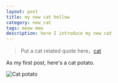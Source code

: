 ```yaml
---
layout: post
title: my new cat hellow
category: new_cat
tags: meow mew
description: here I introduce my new cat
---
```


> Put a cat related quote here，[cat](http://www.sandywalsh.com/2012/04/openstack-nova-internals-pt1-overview.html)

As my first post, here's a cat potato.

![Cat potato](https://img.ifcdn.com/images/db79e96dfdaa16e57d55a52b53f510a22c112b76913e2cad3f017998a898f164_1.jpg)